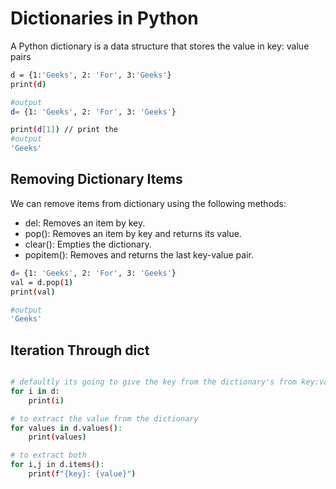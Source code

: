 # Dictionaries in Python
A Python dictionary is a data structure that stores the value in key: value pairs

```sh
d = {1:'Geeks', 2: 'For', 3:'Geeks'}
print(d) 

#output 
d= {1: 'Geeks', 2: 'For', 3: 'Geeks'}

print(d[1]) // print the
#output 
'Geeks'

```
## Removing Dictionary Items
We can remove items from dictionary using the following methods:

* del: Removes an item by key.
* pop(): Removes an item by key and returns its value.
* clear(): Empties the dictionary.
* popitem(): Removes and returns the last key-value pair.

```sh
d= {1: 'Geeks', 2: 'For', 3: 'Geeks'}
val = d.pop(1)
print(val)

#output
'Geeks'
```

## Iteration Through dict
```sh

# defaultly its going to give the key from the dictionary's from key:value pair
for i in d:
    print(i)

# to extract the value from the dictionary
for values in d.values():
    print(values)

# to extract both
for i,j in d.items():
    print(f"{key}: {value}")
```

